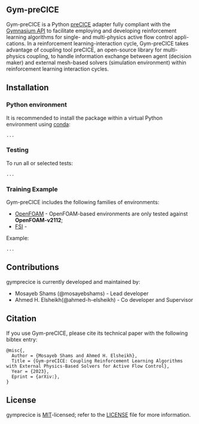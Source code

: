## Gym-preCICE

Gym-preCICE is a Python [preCICE](https://github.com/precice/precice) adapter fully compliant with
the [Gymnasium API](https://github.com/Farama-Foundation/Gymnasium) to facilitate employing and developing reinforcement
learning algorithms for single- and multi-physics active flow control appli-
cations. In a reinforcement learning-interaction cycle, Gym-preCICE takes
advantage of coupling tool preCICE, an open-source library for multi-physics
coupling, to handle information exchange between agent (decision maker) and
external mesh-based solvers (simulation environment) within reinforcement
learning interaction cycles. 

## Installation

### Python environment

It is recommended to install the package within a virtual Python environment using [conda](https://docs.conda.io/en/latest/miniconda.html):
```
...
```

### Testing

To run all or selected tests:
```
...
```

### Training Example

Gym-preCICE includes the following families of environments:
* [OpenFOAM](https://github.com/gymprecice/gymprecice/envs/openfoam/) - OpenFOAM-based environments are only tested against **OpenFOAM-v2112**;
* [FSI](https://github.com/gymprecice/gymprecice/envs/fsi/) - 


Example:
```
...
```

## Contributions

gymprecice is currently developed and maintained by: 

- Mosayeb Shams (@mosayebshams) - Lead developer
- Ahmed H. Elsheikh(@ahmed-h-elsheikh) - Co developer and Supervisor 

## Citation
If you use Gym-preCICE, please cite its technical paper with the following bibtex entry:

```
@misc{,
  Author = {Mosayeb Shams and Ahmed H. Elsheikh},
  Title = {Gym-preCICE: Coupling Reinforcement Learning Algorithms with External Physics-Based Solvers for Active Flow Control},
  Year = {2023},
  Eprint = {arXiv:},
}
```

## License

gymprecice is [MIT](https://en.wikipedia.org/wiki/MIT_License)-licensed; refer to the [LICENSE](https://github.com/gymprecice/blob/main/LICENSE) file for more information.